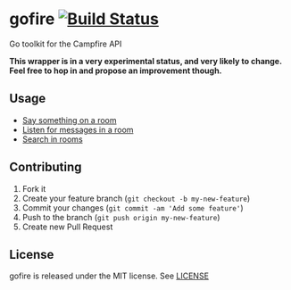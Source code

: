 # gofire [![Build Status](https://travis-ci.org/dmathieu/gofire.png?branch=master)](https://travis-ci.org/dmathieu/gofire)

Go toolkit for the Campfire API

**This wrapper is in a very experimental status, and very likely to change.
Feel free to hop in and propose an improvement though.**

## Usage

* [Say something on a room](examples/say.go)
* [Listen for messages in a room](examples/listen.go)
* [Search in rooms](examples/search.go)

## Contributing

1. Fork it
2. Create your feature branch (`git checkout -b my-new-feature`)
3. Commit your changes (`git commit -am 'Add some feature'`)
4. Push to the branch (`git push origin my-new-feature`)
5. Create new Pull Request

## License

gofire is released under the MIT license. See [LICENSE](LICENSE)
